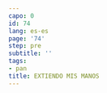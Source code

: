 ```yaml
---
capo: 0
id: 74
lang: es-es
page: '74'
step: pre
subtitle: ''
tags:
- pan
title: EXTIENDO MIS MANOS
---
```

